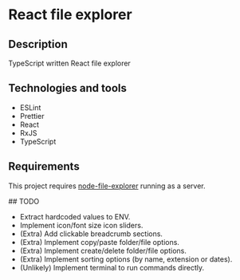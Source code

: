 # React file explorer

## Description

TypeScript written React file explorer

## Technologies and tools

- ESLint
- Prettier
- React
- RxJS
- TypeScript

## Requirements

This project requires [node-file-explorer](https://github.com/jesuscc1993/node-file-explorer) running as a server.

## TODO

- Extract hardcoded values to ENV.
- Implement icon/font size icon sliders.
- (Extra) Add clickable breadcrumb sections.
- (Extra) Implement copy/paste folder/file options.
- (Extra) Implement create/delete folder/file options.
- (Extra) Implement sorting options (by name, extension or dates).
- (Unlikely) Implement terminal to run commands directly.
